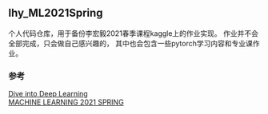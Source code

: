 ## lhy_ML2021Spring
个人代码仓库，用于备份李宏毅2021春季课程kaggle上的作业实现。
作业并不会全部完成，只会做自己感兴趣的，
其中也会包含一些pytorch学习内容和专业课作业。  


   

### 参考
[Dive into Deep Learning](https://zh-v2.d2l.ai)  
[MACHINE LEARNING 2021 SPRING](https://speech.ee.ntu.edu.tw/~hylee/ml/2021-spring.php)

